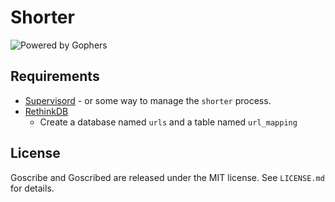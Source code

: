 # Shorter

![Powered by Gophers](http://i.imgur.com/SwkPj.png "Powered by Gophers")

## Requirements

* [Supervisord](http://supervisord.org/) - or some way to manage the `shorter` process.
* [RethinkDB](http://rethinkdb.com/)
    * Create a database named `urls` and a table named `url_mapping`

## License

Goscribe and Goscribed are released under the MIT license. See `LICENSE.md` for details.
